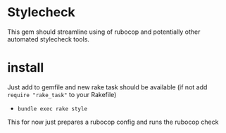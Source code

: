 # Stylecheck

This gem should streamline using of rubocop and potentially other automated stylecheck tools.

# install

Just add to gemfile and new rake task should be available
(if not add `require "rake_task"` to your Rakefile)

* `bundle exec rake style`

This for now just prepares a rubocop config and runs the rubocop check
